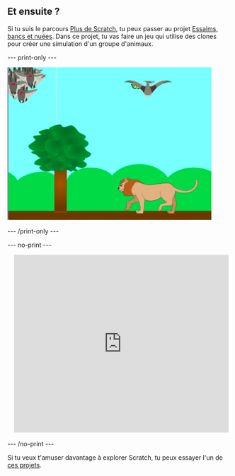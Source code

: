 ## Et ensuite ?

Si tu suis le parcours [Plus de Scratch](https://projects.raspberrypi.org/en/pathways/further-scratch), tu peux passer au projet [Essaims, bancs et nuées](https://projects.raspberrypi.org/en/projects/swarms-schools-flocks). Dans ce projet, tu vas faire un jeu qui utilise des clones pour créer une simulation d'un groupe d'animaux.

--- print-only ---

![Essaims, bancs et nuées](images/swarms_bats.png)

--- /print-only ---

--- no-print ---

<div class="scratch-preview" style="margin-left: 15px;">
  <iframe allowtransparency="true" width="485" height="402" src="https://scratch.mit.edu/projects/embed/546736449/?autostart=false" frameborder="0"></iframe>
</div>

--- /no-print ---

Si tu veux t'amuser davantage à explorer Scratch, tu peux essayer l'un de [ces projets](https://projects.raspberrypi.org/en/projects?software%5B%5D=scratch&curriculum%5B%5D=%201).
